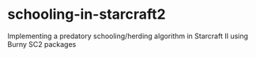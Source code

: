 # schooling-in-starcraft2
Implementing a predatory schooling/herding algorithm in Starcraft II using Burny SC2 packages
